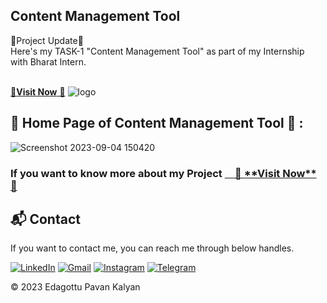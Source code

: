 ## Content Management Tool
🚀Project Update🚀<br>
Here's my TASK-1  "Content Management Tool" as part of my Internship with Bharat Intern.

<a href="https://epavan162.github.io/Content-Management-Tool/" target="_blank"><br>
🚀**Visit Now** 🚀</a>
![logo](https://github.com/epavan162/Content-Management-Tool/assets/102135027/4b88a83e-adcb-4949-ae6f-9e50aa1ee94f)

## 📌 Home Page of Content Management Tool 🙈 :


![Screenshot 2023-09-04 150420](https://github.com/epavan162/Content-Management-Tool/assets/102135027/e81270cd-f445-4a45-abb0-db3c2642953f)


<h3>If you want to know more about my Project </3>
<a href="https://epavan162.github.io/Content-Management-Tool/" target="_blank"> &emsp;🚀 **Visit Now** 🚀</a>

<h2>📬 Contact</h2>


If you want to contact me, you can reach me through below handles.<br>

<a href="https://www.linkedin.com/in/edagottu-pavan-kalyan-281681236/"><img alt="LinkedIn" src="https://img.shields.io/badge/linkedin-%230077B5.svg?style=for-the-badge&logo=linkedin&logoColor=white"/></a>
<a href="mailto:epavan162@gmail.com"><img alt="Gmail" src="https://img.shields.io/badge/Gmail-D14836?style=for-the-badge&logo=gmail&logoColor=white"/></a>
<a href="https://www.instagram.com/mr_innocent_kid420"><img alt="Instagram" src="https://img.shields.io/badge/Instagram-E4405F?style=for-the-badge&logo=instagram&logoColor=white"/></a>
<a href="https://t.me/edagottupavankalyan162"><img alt="Telegram" src="https://img.shields.io/badge/Telegram-2CA5E0?style=for-the-badge&logo=telegram&logoColor=white" /></a>


© 2023 Edagottu Pavan Kalyan



